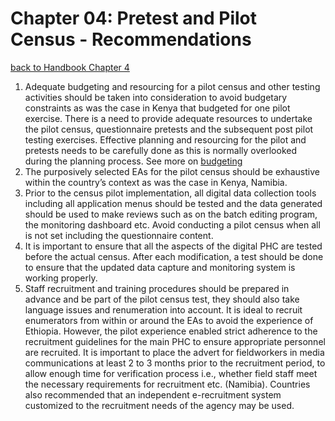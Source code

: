 # Chapter 04: Pretest and Pilot Census - Recommendations
[back to Handbook Chapter 4](https://tech-acs.github.io/e-census-handbook/docs/category/chapter-04-pretest-and-pilot-census)

1. Adequate budgeting and resourcing for a pilot census and other testing activities should be taken into consideration to avoid budgetary constraints as was the case in Kenya that budgeted for one pilot exercise. There is a need to provide adequate resources to undertake the pilot census, questionnaire pretests and the subsequent post pilot testing exercises. Effective planning and resourcing for the pilot and pretests needs to be carefully done as this is normally overlooked during the planning process. See more on [budgeting](https://tech-acs.github.io/e-census-handbook/docs/chapter-02/2.2-Development-of-census-budget-and-workplan#22development-of-census-budget-and-workplan)
2. The purposively selected EAs for the pilot census should be exhaustive within the country’s context as was the case in Kenya, Namibia. 
3. Prior to the census pilot implementation, all digital data collection tools including all application menus should be tested and the data generated should be used to make reviews such as on the batch editing program, the monitoring dashboard etc. Avoid conducting a pilot census when all is not set including the questionnaire content.
4. It is important to ensure that all the aspects of the digital PHC are tested before the actual census. After each modification, a test should be done to ensure that the updated data capture and monitoring system is working properly. 
5. Staff recruitment and training procedures should be prepared in advance and be part of the pilot census test, they should also take language issues and renumeration into account.  It is ideal to recruit enumerators from within or around the EAs to avoid the experience of Ethiopia. However, the pilot experience enabled strict adherence to the recruitment guidelines for the main PHC to ensure appropriate personnel are recruited. It is important to place the advert for fieldworkers in media communications at least 2 to 3 months prior to the recruitment period, to allow enough time for verification process i.e., whether field staff meet the necessary requirements for recruitment etc. (Namibia). Countries also recommended that an independent e-recruitment system customized to the recruitment needs of the agency may be used.
